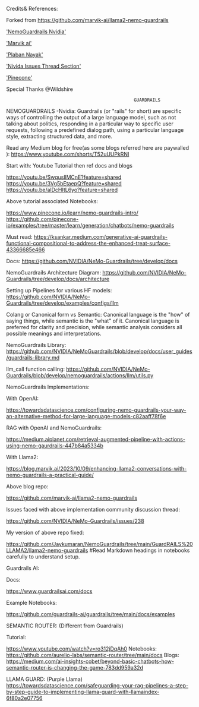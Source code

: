 Credits& References:

Forked from https://github.com/marvik-ai/llama2-nemo-guardrails

['NemoGuardrails Nvidia'](https://github.com/NVIDIA/NeMo-Guardrails/blob/develop/docs/user_guides/guardrails-library.md)

['Marvik ai'](https://blog.marvik.ai/2023/10/09/enhancing-llama2-conversations-with-nemo-guardrails-a-practical-guide/)

['Plaban Nayak'](https://medium.aiplanet.com/retrieval-augmented-pipeline-with-actions-using-nemo-gaurdrails-447b84a5334b)

['Nivida Issues Thread Section'](https://github.com/NVIDIA/NeMo-Guardrails/issues/238) 

['Pinecone'](https://www.pinecone.io/learn/nemo-guardrails-intro/)

Special Thanks @Wildshire

                                                    GUARDRAILS
NEMOGUARDRAILS -Nvidia:
Guardrails (or "rails" for short) are specific ways of controlling the output of a large language model, such as not talking about politics, responding in a particular way to specific user requests, following a predefined dialog path, using a particular language style, extracting structured data, and more.


Read any Medium blog for free(as some blogs referred here are paywalled ):
https://www.youtube.com/shorts/T52uUUPkRNI


Start with: Youtube Tutorial then ref docs and blogs

https://youtu.be/SwqusllMCnE?feature=shared
https://youtu.be/3Vg5bEtaepQ?feature=shared
https://youtu.be/alDcHItL6yo?feature=shared


Above tutorial associated Notebooks:


https://www.pinecone.io/learn/nemo-guardrails-intro/
https://github.com/pinecone-io/examples/tree/master/learn/generation/chatbots/nemo-guardrails


Must read:
 https://ksankar.medium.com/generative-ai-guardrails-functional-compositional-to-address-the-enhanced-treat-surface-43366685e466

 
Docs:
https://github.com/NVIDIA/NeMo-Guardrails/tree/develop/docs


NemoGuardrails Architecture Diagram:
https://github.com/NVIDIA/NeMo-Guardrails/tree/develop/docs/architecture


Setting up Pipelines for various HF models:
 https://github.com/NVIDIA/NeMo-Guardrails/tree/develop/examples/configs/llm

 
Colang or Canonical form vs Semantic:
Canonical language is the "how" of saying things, while semantic is the "what" of it.
Canonical language is preferred for clarity and precision, while semantic analysis considers all possible meanings and interpretations.


NemoGuardrails Library: 
https://github.com/NVIDIA/NeMoGuardrails/blob/develop/docs/user_guides/guardrails-library.md


llm_call function calling:
 https://github.com/NVIDIA/NeMo-Guardrails/blob/develop/nemoguardrails/actions/llm/utils.py

 
NemoGuardrails Implementations:

With OpenAI:

https://towardsdatascience.com/configuring-nemo-guardrails-your-way-an-alternative-method-for-large-language-models-c82aaff78f6e

RAG with OpenAI and NemoGuardrails: 

https://medium.aiplanet.com/retrieval-augmented-pipeline-with-actions-using-nemo-gaurdrails-447b84a5334b

With Llama2:

https://blog.marvik.ai/2023/10/09/enhancing-llama2-conversations-with-nemo-guardrails-a-practical-guide/

Above blog repo: 

https://github.com/marvik-ai/llama2-nemo-guardrails

Issues faced with above implementation community discussion thread:

https://github.com/NVIDIA/NeMo-Guardrails/issues/238


My version of above repo fixed:

https://github.com/Jaykumaran/NemoGuardrails/tree/main/GuardRAILS%20LLAMA2/llama2-nemo-guardrails  #Read Markdown headings in notebooks carefully to understand setup.


Guardrails AI:

Docs: 

https://www.guardrailsai.com/docs

Example Notebooks:

https://github.com/guardrails-ai/guardrails/tree/main/docs/examples

SEMANTIC ROUTER: (Different from Guardrails)

Tutorial: 

https://www.youtube.com/watch?v=ro312jDqAh0
Notebooks: https://github.com/aurelio-labs/semantic-router/tree/main/docs
Blogs: https://medium.com/ai-insights-cobet/beyond-basic-chatbots-how-semantic-router-is-changing-the-game-783dd959a32d

LLAMA GUARD: (Purple Llama)
https://towardsdatascience.com/safeguarding-your-rag-pipelines-a-step-by-step-guide-to-implementing-llama-guard-with-llamaindex-6f80a2e07756


